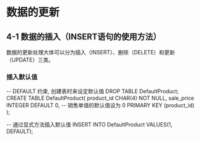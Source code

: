 # 数据的更新

## 4-1 数据的插入（INSERT语句的使用方法）
数据的更新处理大体可以分为插入（INSERT）、删除（DELETE）和更新（UPDATE）三类。

### 插入默认值

-- DEFAULT 约束, 创建表时来设定默认值
DROP TABLE DefaultProduct;
CREATE TABLE DefaultProduct(
	product_id CHAR(4) NOT NULL,
	sale_price INTEGER DEFAULT 0, -- 销售单值的默认值设为 0
	PRIMARY KEY (product_id)
);

-- 通过显式方法插入默认值
INSERT INTO DefaultProduct VALUES(1, DEFAULT);


